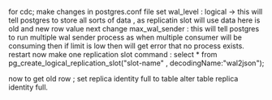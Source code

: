 for cdc;
make changes in postgres.conf file
set wal_level : logical -> this will tell postgres to store all sorts of data , as replicatin slot will use 
    data here is old and new row value 
next change max_wal_sender : this will tell postgres to run multiple wal sender process as when multiple consumer will be consuming then if limit is low then will get error that no process exists.
restart
now make one replication slot 
command : 
select * from pg_create_logical_replication_slot("slot-name" , decodingName:"wal2json");

now to get old row ;
set replica identity full to table
alter table <table> replica identity full.